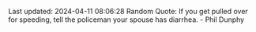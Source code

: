 Last updated: 2024-04-11 08:06:28
Random Quote: If you get pulled over for speeding, tell the policeman your spouse has diarrhea. - Phil Dunphy